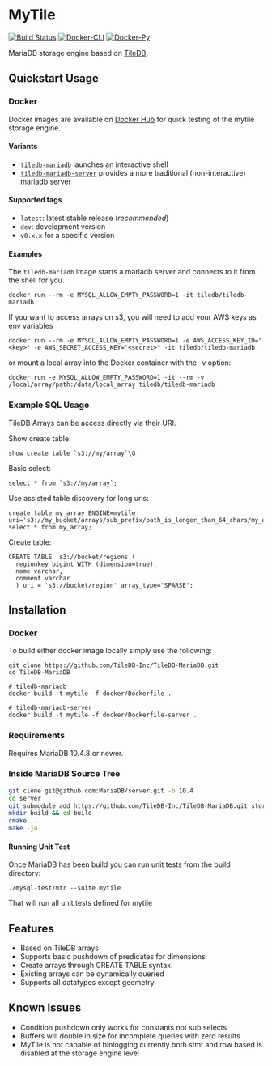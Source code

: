 # MyTile

[![Build Status](https://img.shields.io/azure-devops/build/tiledb-inc/836549eb-f74a-4986-a18f-7fbba6bbb5f0/8?label=Azure%20Pipelines&logo=azure-pipelines&style=flat-square)](https://dev.azure.com/TileDB-Inc/CI/_build/latest?definitionId=10&branchName=master)
[![Docker-CLI](https://img.shields.io/static/v1?label=Docker&message=tiledb-mariadb&color=099cec&logo=docker&style=flat-square)](https://hub.docker.com/repository/docker/tiledb/tiledb-mariadb)
[![Docker-Py](https://img.shields.io/static/v1?label=Docker&message=tiledb-mariadb-server&color=099cec&logo=docker&style=flat-square)](https://hub.docker.com/repository/docker/tiledb/tiledb-mariadb-server)

MariaDB storage engine based on [TileDB](https://tiledb.com).

## Quickstart Usage

### Docker

Docker images are available on [Docker Hub]() for quick testing of the mytile storage engine.

#### Variants

- [`tiledb-mariadb`](https://hub.docker.com/r/tiledb/tiledb-mariadb) launches an interactive shell
- [`tiledb-mariadb-server`](https://hub.docker.com/r/tiledb/tiledb-mariadb-server) provides a more traditional (non-interactive) mariadb server

#### Supported tags

* `latest`: latest stable release (*recommended*)
* `dev`: development version
* `v0.x.x` for a specific version

#### Examples

The `tiledb-mariadb` image starts a mariadb server and connects to it from the shell for you.

```
docker run --rm -e MYSQL_ALLOW_EMPTY_PASSWORD=1 -it tiledb/tiledb-mariadb
```

If you want to access arrays on s3, you will need to add your AWS keys as env variables

```
docker run --rm -e MYSQL_ALLOW_EMPTY_PASSWORD=1 -e AWS_ACCESS_KEY_ID="<key>" -e AWS_SECRET_ACCESS_KEY="<secret>" -it tiledb/tiledb-mariadb
```

or mount a local array into the Docker container with the -v option:

```
docker run -e MYSQL_ALLOW_EMPTY_PASSWORD=1 -it --rm -v /local/array/path:/data/local_array tiledb/tiledb-mariadb
```

### Example SQL Usage

TileDB Arrays can be access directly via their URI.

Show create table:

```
show create table `s3://my/array`\G
```

Basic select:

```
select * from `s3://my/array`;
```

Use assisted table discovery for long uris:

```
create table my_array ENGINE=mytile uri='s3://my_bucket/arrays/sub_prefix/path_is_longer_than_64_chars/my_array_1';
select * from my_array;
```

Create table:

```
CREATE TABLE `s3://bucket/regions`(
  regionkey bigint WITH (dimension=true),
  name varchar,
  comment varchar
  ) uri = 's3://bucket/region' array_type='SPARSE';
```

## Installation

### Docker

To build either docker image locally simply use the following:

```
git clone https://github.com/TileDB-Inc/TileDB-MariaDB.git
cd TileDB-MariaDB

# tiledb-mariadb
docker build -t mytile -f docker/Dockerfile .

# tiledb-mariadb-server
docker build -t mytile -f docker/Dockerfile-server .
```

### Requirements

Requires MariaDB 10.4.8 or newer.

### Inside MariaDB Source Tree

```bash
git clone git@github.com:MariaDB/server.git -b 10.4
cd server
git submodule add https://github.com/TileDB-Inc/TileDB-MariaDB.git storage/mytile
mkdir build && cd build
cmake ..
make -j4
```

#### Running Unit Test

Once MariaDB has been build you can run unit tests from the build directory:

```
./mysql-test/mtr --suite mytile
```

That will run all unit tests defined for mytile

## Features

- Based on TileDB arrays
- Supports basic pushdown of predicates for dimensions
- Create arrays through CREATE TABLE syntax.
- Existing arrays can be dynamically queried
- Supports all datatypes except geometry

## Known Issues

- Condition pushdown only works for constants not sub selects
- Buffers will double in size for incomplete queries with zero results
- MyTile is not capable of binlogging currently both stmt and row based is disabled at the storage engine level
